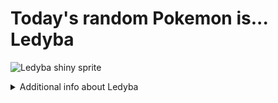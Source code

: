 # Today's random Pokemon is... Ledyba

![Ledyba shiny sprite](https://raw.githubusercontent.com/PokeAPI/sprites/master/sprites/pokemon/shiny/165.png)

<details>
<summary>Additional info about Ledyba</summary>

| srpite type | image |
|------|------|
| back_default | ![Ledyba back_default sprite](https://raw.githubusercontent.com/PokeAPI/sprites/master/sprites/pokemon/back/165.png) |
| back_female | ![Ledyba back_female sprite](https://raw.githubusercontent.com/PokeAPI/sprites/master/sprites/pokemon/back/female/165.png) |
| back_shiny | ![Ledyba back_shiny sprite](https://raw.githubusercontent.com/PokeAPI/sprites/master/sprites/pokemon/back/shiny/165.png) |
| back_shiny_female | ![Ledyba back_shiny_female sprite](https://raw.githubusercontent.com/PokeAPI/sprites/master/sprites/pokemon/back/shiny/female/165.png) |
| front_default | ![Ledyba front_default sprite](https://raw.githubusercontent.com/PokeAPI/sprites/master/sprites/pokemon/165.png) |
| front_female | ![Ledyba front_female sprite](https://raw.githubusercontent.com/PokeAPI/sprites/master/sprites/pokemon/female/165.png) |
| front_shiny_female | ![Ledyba front_shiny_female sprite](https://raw.githubusercontent.com/PokeAPI/sprites/master/sprites/pokemon/shiny/female/165.png) | </details>